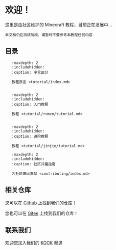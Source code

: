 # 欢迎！

这里是由社区维护的 Minecraft 教程，目前正在发展中…

```{warning} 
本文档仍在测试阶段，请暂时不要参考本教程任何内容
```

## 目录



```{toctree}
   :maxdepth: 2
   :includehidden:
   :caption: 序言部分

   教程序言 <tutorial/index.md>
   
```

```{toctree}
   :maxdepth: 2
   :includehidden:
   :caption: 入门教程
   
   教程 <tutorial/rumen/tutorial.md>


```

```{toctree}
   :maxdepth: 2
   :includehidden:
   :caption: 进阶教程

   教程 <tutorial/jinjie/tutorial.md>

```

```{toctree}
   :maxdepth: 2
   :includehidden:
   :caption: 社区共建指南

   为社区做出贡献 <contributing/index.md>

```

## 相关仓库


您可以在 [Github](https://github.com/Lianmoe/Lianmoe-Tutorial) 上找到我们的仓库！  

您也可以在 [Gitee](https://gitee.com/Lianmoe/minecraft-community-tutorial) 上找到我们的仓库！


## 联系我们


欢迎您加入我们的 [KOOK](https://kook.top/wtPZIy) 频道
